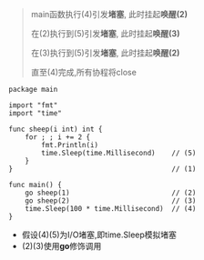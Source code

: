 > main函数执行(4)引发**堵塞**, 此时挂起**唤醒(2)**
>
> 在(2)执行到(5)引发**堵塞**, 此时挂起**唤醒(3)**
>
> 在(3)执行到(5)引发**堵塞**, 此时挂起**唤醒(2)**
>
> 直至(4)完成,所有协程将close


```
package main

import "fmt"
import "time"

func sheep(i int) int {
	for ; ; i += 2 {
		fmt.Println(i)
		time.Sleep(time.Millisecond)    // (5)
	}
}                                       // (1)

func main() {
	go sheep(1)                         // (2)
	go sheep(2)                         // (3)
	time.Sleep(100 * time.Millisecond)  // (4)
}
```

* 假设(4)(5)为I/O堵塞,即time.Sleep模拟堵塞
* (2)(3)使用**go**修饰调用

